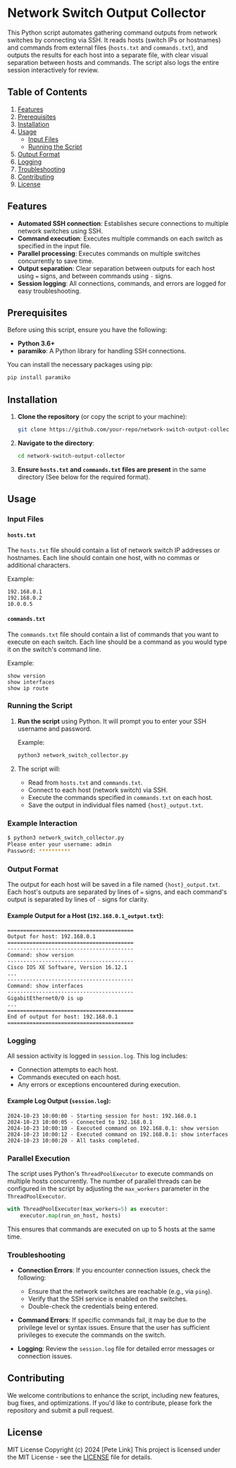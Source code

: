 
# Network Switch Output Collector

This Python script automates gathering command outputs from network switches by connecting via SSH. It reads hosts (switch IPs or hostnames) and commands from external files (`hosts.txt` and `commands.txt`), and outputs the results for each host into a separate file, with clear visual separation between hosts and commands. The script also logs the entire session interactively for review.

## Table of Contents
1. [Features](#features)
2. [Prerequisites](#prerequisites)
3. [Installation](#installation)
4. [Usage](#usage)
   - [Input Files](#input-files)
   - [Running the Script](#running-the-script)
5. [Output Format](#output-format)
6. [Logging](#logging)
7. [Troubleshooting](#troubleshooting)
8. [Contributing](#contributing)
9. [License](#license)

## Features
- **Automated SSH connection**: Establishes secure connections to multiple network switches using SSH.
- **Command execution**: Executes multiple commands on each switch as specified in the input file.
- **Parallel processing**: Executes commands on multiple switches concurrently to save time.
- **Output separation**: Clear separation between outputs for each host using `=` signs, and between commands using `-` signs.
- **Session logging**: All connections, commands, and errors are logged for easy troubleshooting.

## Prerequisites
Before using this script, ensure you have the following:
- **Python 3.6+**
- **paramiko**: A Python library for handling SSH connections.
  
You can install the necessary packages using pip:

```bash
pip install paramiko
```

## Installation

1. **Clone the repository** (or copy the script to your machine):
   ```bash
   git clone https://github.com/your-repo/network-switch-output-collector.git
   ```

2. **Navigate to the directory**:
   ```bash
   cd network-switch-output-collector
   ```

3. **Ensure `hosts.txt` and `commands.txt` files are present** in the same directory (See below for the required format).

## Usage

### Input Files

#### `hosts.txt`
The `hosts.txt` file should contain a list of network switch IP addresses or hostnames. Each line should contain one host, with no commas or additional characters.

Example:
```
192.168.0.1
192.168.0.2
10.0.0.5
```

#### `commands.txt`
The `commands.txt` file should contain a list of commands that you want to execute on each switch. Each line should be a command as you would type it on the switch's command line.

Example:
```
show version
show interfaces
show ip route
```

### Running the Script

1. **Run the script** using Python. It will prompt you to enter your SSH username and password.

   Example:
   ```bash
   python3 network_switch_collector.py
   ```

2. The script will:
   - Read from `hosts.txt` and `commands.txt`.
   - Connect to each host (network switch) via SSH.
   - Execute the commands specified in `commands.txt` on each host.
   - Save the output in individual files named `{host}_output.txt`.

### Example Interaction

```bash
$ python3 network_switch_collector.py
Please enter your username: admin
Password: **********
```

### Output Format

The output for each host will be saved in a file named `{host}_output.txt`. Each host's outputs are separated by lines of `=` signs, and each command's output is separated by lines of `-` signs for clarity.

#### Example Output for a Host (`192.168.0.1_output.txt`):

```text
========================================
Output for host: 192.168.0.1
========================================
----------------------------------------
Command: show version
----------------------------------------
Cisco IOS XE Software, Version 16.12.1
...
----------------------------------------
Command: show interfaces
----------------------------------------
GigabitEthernet0/0 is up
...
========================================
End of output for host: 192.168.0.1
========================================
```

### Logging

All session activity is logged in `session.log`. This log includes:
- Connection attempts to each host.
- Commands executed on each host.
- Any errors or exceptions encountered during execution.

#### Example Log Output (`session.log`):

```
2024-10-23 10:00:00 - Starting session for host: 192.168.0.1
2024-10-23 10:00:05 - Connected to 192.168.0.1
2024-10-23 10:00:10 - Executed command on 192.168.0.1: show version
2024-10-23 10:00:12 - Executed command on 192.168.0.1: show interfaces
2024-10-23 10:00:20 - All tasks completed.
```

### Parallel Execution

The script uses Python's `ThreadPoolExecutor` to execute commands on multiple hosts concurrently. The number of parallel threads can be configured in the script by adjusting the `max_workers` parameter in the `ThreadPoolExecutor`.

```python
with ThreadPoolExecutor(max_workers=5) as executor:
    executor.map(run_on_host, hosts)
```

This ensures that commands are executed on up to 5 hosts at the same time.

### Troubleshooting

- **Connection Errors**:
  If you encounter connection issues, check the following:
  - Ensure that the network switches are reachable (e.g., via `ping`).
  - Verify that the SSH service is enabled on the switches.
  - Double-check the credentials being entered.
  
- **Command Errors**:
  If specific commands fail, it may be due to the privilege level or syntax issues. Ensure that the user has sufficient privileges to execute the commands on the switch.

- **Logging**:
  Review the `session.log` file for detailed error messages or connection issues.

## Contributing

We welcome contributions to enhance the script, including new features, bug fixes, and optimizations. If you'd like to contribute, please fork the repository and submit a pull request.

## License
MIT License
Copyright (c) 2024 [Pete Link]
This project is licensed under the MIT License - see the [LICENSE](LICENSE) file for details.
